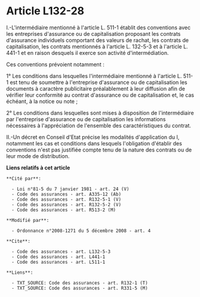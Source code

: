 # Article L132-28

I.-L'intermédiaire mentionné à l'article L. 511-1 établit des conventions avec les entreprises d'assurance ou de
capitalisation proposant les contrats d'assurance individuels comportant des valeurs de rachat, les contrats de
capitalisation, les contrats mentionnés à l'article L. 132-5-3 et à l'article L. 441-1 et en raison desquels il exerce son
activité d'intermédiation. 

Ces conventions prévoient notamment : 

1° Les conditions dans lesquelles l'intermédiaire mentionné à l'article L. 511-1 est tenu de soumettre à l'entreprise
d'assurance ou de capitalisation les documents à caractère publicitaire préalablement à leur diffusion afin de vérifier leur
conformité au contrat d'assurance ou de capitalisation et, le cas échéant, à la notice ou note ; 

2° Les conditions dans lesquelles sont mises à disposition de l'intermédiaire par l'entreprise d'assurance ou de
capitalisation les informations nécessaires à l'appréciation de l'ensemble des caractéristiques du contrat. 

II.-Un décret en Conseil d'Etat précise les modalités d'application du I, notamment les cas et conditions dans lesquels
l'obligation d'établir des conventions n'est pas justifiée compte tenu de la nature des contrats ou de leur mode de
distribution.

**Liens relatifs à cet article**

	**Cité par**:

	  - Loi n°81-5 du 7 janvier 1981 - art. 24 (V)
	  - Code des assurances - art. A335-12 (Ab)
	  - Code des assurances - art. R132-5-1 (V)
	  - Code des assurances - art. R132-5-2 (V)
	  - Code des assurances - art. R513-2 (M)

	**Modifié par**:

	  - Ordonnance n°2008-1271 du 5 décembre 2008 - art. 4

	**Cite**:

	  - Code des assurances - art. L132-5-3
	  - Code des assurances - art. L441-1
	  - Code des assurances - art. L511-1

	**Liens**:

	  - TXT_SOURCE: Code des assurances - art. R132-1 (T)
	  - TXT_SOURCE: Code des assurances - art. R331-5 (M)
